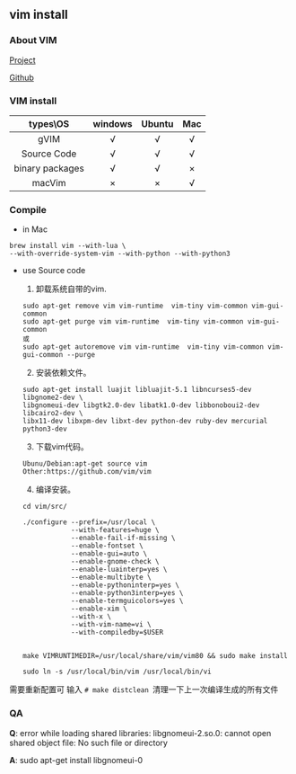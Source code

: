 vim install
------

### About VIM

[Project](http://www.vim.org/)

[Github](https://github.com/vim/vim)

### VIM install

|types\OS|windows|Ubuntu|Mac|
|:-------------:|:-------------:|:-------------:|:-------------:|
|gVIM|√|√|√|
|Source Code|√|√|√|
|binary packages|√|√|×|
|macVim|×|×|√|

### Compile

- in Mac

```shell
brew install vim --with-lua \
--with-override-system-vim --with-python --with-python3
```

- use Source code

    1. 卸载系统自带的vim.
    ```
    sudo apt-get remove vim vim-runtime  vim-tiny vim-common vim-gui-common
    sudo apt-get purge vim vim-runtime  vim-tiny vim-common vim-gui-common
    或
    sudo apt-get autoremove vim vim-runtime  vim-tiny vim-common vim-gui-common --purge
    ```
    2. 安装依赖文件。
    
    ```
    sudo apt-get install luajit libluajit-5.1 libncurses5-dev libgnome2-dev \
    libgnomeui-dev libgtk2.0-dev libatk1.0-dev libbonoboui2-dev libcairo2-dev \
    libx11-dev libxpm-dev libxt-dev python-dev ruby-dev mercurial python3-dev
    ```
    3. 下载vim代码。
    ```
    Ubunu/Debian:apt-get source vim
    Other:https://github.com/vim/vim
    ```

    4. 编译安装。
    ```
    cd vim/src/

    ./configure --prefix=/usr/local \
                --with-features=huge \
                --enable-fail-if-missing \
                --enable-fontset \
                --enable-gui=auto \
                --enable-gnome-check \
                --enable-luainterp=yes \
                --enable-multibyte \
                --enable-pythoninterp=yes \
                --enable-python3interp=yes \
                --enable-termguicolors=yes \
                --enable-xim \
                --with-x \
                --with-vim-name=vi \
                --with-compiledby=$USER
           

    make VIMRUNTIMEDIR=/usr/local/share/vim/vim80 && sudo make install

    sudo ln -s /usr/local/bin/vim /usr/local/bin/vi

    ```

需要重新配置可 输入 `# make distclean `清理一下上一次编译生成的所有文件

### QA

**Q**: error while loading shared libraries: libgnomeui-2.so.0: cannot open shared object file: No such file or directory

**A**: sudo apt-get install libgnomeui-0

